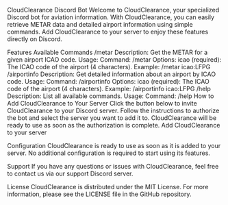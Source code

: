 CloudClearance Discord Bot
Welcome to CloudClearance, your specialized Discord bot for aviation information. With CloudClearance, you can easily retrieve METAR data and detailed airport information using simple commands. Add CloudClearance to your server to enjoy these features directly on Discord.

Features
Available Commands
/metar
Description: Get the METAR for a given airport ICAO code.
Usage:
Command: /metar
Options:
icao (required): The ICAO code of the airport (4 characters).
Example: /metar icao:LFPG
/airportinfo
Description: Get detailed information about an airport by ICAO code.
Usage:
Command: /airportinfo
Options:
icao (required): The ICAO code of the airport (4 characters).
Example: /airportinfo icao:LFPG
/help
Description: List all available commands.
Usage:
Command: /help
How to Add CloudClearance to Your Server
Click the button below to invite CloudClearance to your Discord server.
Follow the instructions to authorize the bot and select the server you want to add it to.
CloudClearance will be ready to use as soon as the authorization is complete.
Add CloudClearance to your server

Configuration
CloudClearance is ready to use as soon as it is added to your server. No additional configuration is required to start using its features.

Support
If you have any questions or issues with CloudClearance, feel free to contact us via our support Discord server.

License
CloudClearance is distributed under the MIT License. For more information, please see the LICENSE file in the GitHub repository.
